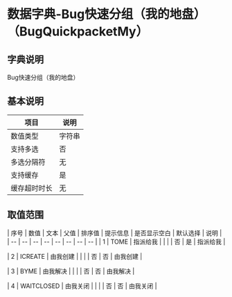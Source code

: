 # 数据字典-Bug快速分组（我的地盘）（BugQuickpacketMy）
## 字典说明
Bug快速分组（我的地盘）

## 基本说明
| 项目 | 说明 |
| -- | -- |
| 数值类型 | 字符串 |
| 支持多选 | 否 |
| 多选分隔符 | 无 |
| 支持缓存 | 是 |
| 缓存超时时长 | 无 |

## 取值范围
| 序号 | 数值 | 文本 | 父值 | 排序值 | 提示信息 | 是否显示空白 | 默认选择 | 说明 |
| -- | -- | -- | -- | -- | -- | -- | -- |
| 1 | TOME | 指派给我 |  |  |  | 否 | 是 | 指派给我 |

| 2 | ICREATE | 由我创建 |  |  |  | 否 | 否 | 由我创建 |

| 3 | BYME | 由我解决 |  |  |  | 否 | 否 | 由我解决 |

| 4 | WAITCLOSED | 由我关闭 |  |  |  | 否 | 否 | 由我关闭 |


